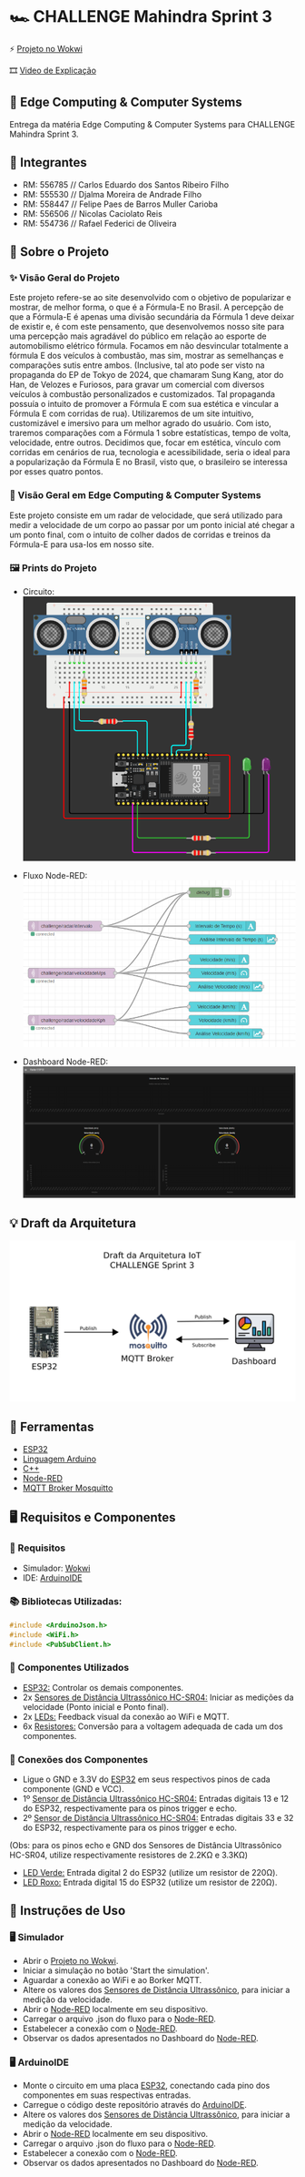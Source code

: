 # 🏎️ CHALLENGE Mahindra Sprint 3

⚡ [Projeto no Wokwi](https://wokwi.com/projects/410221919973964801)

🎞️ [Video de Explicação](https://youtu.be/oCPU1WJsFvY)

## 🤖 Edge Computing & Computer Systems

Entrega da matéria Edge Computing & Computer Systems para CHALLENGE Mahindra Sprint 3.

## 👥 Integrantes

- RM: 556785 // Carlos Eduardo dos Santos Ribeiro Filho
- RM: 555530 // Djalma Moreira de Andrade Filho
- RM: 558447 // Felipe Paes de Barros Muller Carioba
- RM: 556506 // Nicolas Caciolato Reis
- RM: 554736 // Rafael Federici de Oliveira

## 📕 Sobre o Projeto

### ✨ Visão Geral do Projeto

Este projeto refere-se ao site desenvolvido com o objetivo de popularizar e mostrar, de melhor forma, o que é a Fórmula-E no Brasil. A percepção de que a Fórmula-E é apenas uma divisão secundária da Fórmula 1 deve deixar de existir e, é com este pensamento, que desenvolvemos nosso site para uma percepção mais agradável do público em relação ao esporte de automobilismo elétrico fórmula. Focamos em não desvincular totalmente a fórmula E dos veículos à combustão, mas sim, mostrar as semelhanças e comparações sutis entre ambos. (Inclusive, tal ato pode ser visto na propaganda do EP de Tokyo de 2024, que chamaram Sung Kang, ator do Han, de Velozes e Furiosos, para gravar um comercial com diversos veículos à combustão personalizados e customizados. Tal propaganda possuía o intuito de promover a Fórmula E com sua estética e vincular a Fórmula E com corridas de rua). Utilizaremos de um site intuitivo, customizável e imersivo para um melhor agrado do usuário. Com isto, traremos comparações com a Fórmula 1 sobre estatísticas, tempo de volta, velocidade, entre outros. Decidimos que, focar em estética, vínculo com corridas em cenários de rua, tecnologia e acessibilidade, seria o ideal para a popularização da Fórmula E no Brasil, visto que, o brasileiro se interessa por esses quatro pontos.

### 🤖 Visão Geral em Edge Computing & Computer Systems

Este projeto consiste em um radar de velocidade, que será utilizado para medir a velocidade de um corpo ao passar por um ponto inicial até chegar a um ponto final, com o intuito de colher dados de corridas e treinos da Fórmula-E para usa-los em nosso site.

### 🖼️ Prints do Projeto

- Circuito:
<img src="./img/Circuito.png"></img>

- Fluxo Node-RED:
<img src="./img/Node-RED.png"></img>

- Dashboard Node-RED:
<img src="./img/Dashboard.png"></img>

## 💡 Draft da Arquitetura

<img src="./img/Draft.jpg"></img>

## 🔨 Ferramentas

- [ESP32](https://espressif-docs.readthedocs-hosted.com/projects/arduino-esp32/en/latest/index.html)
- [Linguagem Arduino](https://www.arduino.cc/reference/pt/)
- [C++](https://learn.microsoft.com/pt-br/cpp/?view=msvc-170)
- [Node-RED](https://nodered.org/docs/)
- [MQTT Broker Mosquitto](https://mosquitto.org/man/mqtt-7.html)


## 🖥️ Requisitos e Componentes

### 🔧 Requisitos

- Simulador: [Wokwi](https://wokwi.com/)
- IDE: [ArduinoIDE](https://www.arduino.cc/en/software)

### 📚 Bibliotecas Utilizadas:

``` c++
#include <ArduinoJson.h>
#include <WiFi.h>
#include <PubSubClient.h>
```

### 📄 Componentes Utilizados

- [ESP32:](https://docs.wokwi.com/pt-BR/guides/esp32) Controlar os demais componentes.
- 2x [Sensores de Distância Ultrassônico HC-SR04:](https://docs.wokwi.com/pt-BR/parts/wokwi-hc-sr04) Iniciar as medições da velocidade (Ponto inicial e Ponto final).
- 2x [LEDs:](https://docs.wokwi.com/pt-BR/parts/wokwi-led) Feedback visual da conexão ao WiFi e MQTT.
- 6x [Resistores:](https://docs.wokwi.com/pt-BR/parts/wokwi-resistor) Conversão para a voltagem adequada de cada um dos componentes.

### 🔌 Conexões dos Componentes

- Ligue o GND e 3.3V do [ESP32](https://docs.wokwi.com/pt-BR/guides/esp32) em seus respectivos pinos de cada componente (GND e VCC).
- 1º [Sensor de Distância Ultrassônico HC-SR04:](https://docs.wokwi.com/pt-BR/parts/wokwi-hc-sr04) Entradas digitais 13 e 12 do ESP32, respectivamente para os pinos trigger e echo.
- 2º [Sensor de Distância Ultrassônico HC-SR04:](https://docs.wokwi.com/pt-BR/parts/wokwi-hc-sr04) Entradas digitais 33 e 32 do ESP32, respectivamente para os pinos trigger e echo.

(Obs: para os pinos echo e GND dos Sensores de Distância Ultrassônico HC-SR04, utilize respectivamente resistores de 2.2KΩ e 3.3KΩ)

- [LED Verde:](https://docs.wokwi.com/pt-BR/parts/wokwi-led) Entrada digital 2 do ESP32 (utilize um resistor de 220Ω).
- [LED Roxo:](https://docs.wokwi.com/pt-BR/parts/wokwi-led) Entrada digital 15 do ESP32 (utilize um resistor de 220Ω).

## 📒 Instruções de Uso

### 🖥️ Simulador

- Abrir o [Projeto no Wokwi](https://wokwi.com/projects/410221919973964801).
- Iniciar a simulação no botão 'Start the simulation'.
- Aguardar a conexão ao WiFi e ao Borker MQTT.
- Altere os valores dos [Sensores de Distância Ultrassônico](https://docs.wokwi.com/pt-BR/parts/wokwi-hc-sr04), para iniciar a medição da velocidade.
- Abrir o [Node-RED](https://nodered.org/docs/) localmente em seu dispositivo.
- Carregar o arquivo .json do fluxo para o [Node-RED](https://nodered.org/docs/).
- Estabelecer a conexão com o [Node-RED](https://nodered.org/docs/).
- Observar os dados apresentados no Dashboard do [Node-RED](https://nodered.org/docs/).

### 🖥️ ArduinoIDE

- Monte o circuito em uma placa [ESP32](https://docs.wokwi.com/pt-BR/guides/esp32), conectando cada pino dos componentes em suas respectivas entradas.
- Carregue o código deste repositório através do [ArduinoIDE](https://www.arduino.cc/en/software).
- Altere os valores dos [Sensores de Distância Ultrassônico](https://docs.wokwi.com/pt-BR/parts/wokwi-hc-sr04), para iniciar a medição da velocidade.
- Abrir o [Node-RED](https://nodered.org/docs/) localmente em seu dispositivo.
- Carregar o arquivo .json do fluxo para o [Node-RED](https://nodered.org/docs/).
- Estabelecer a conexão com o [Node-RED](https://nodered.org/docs/).
- Observar os dados apresentados no Dashboard do [Node-RED](https://nodered.org/docs/).
